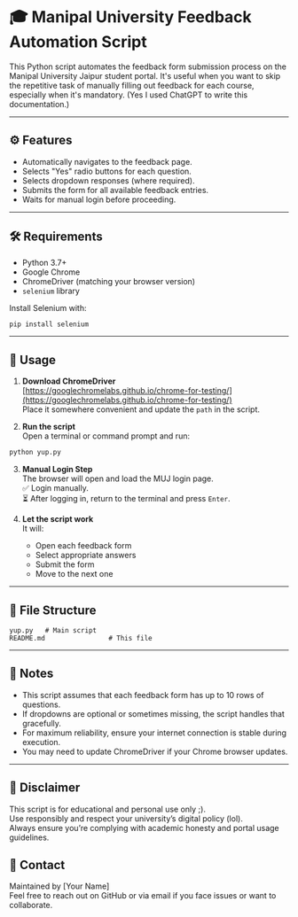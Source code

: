 # 🎓 Manipal University Feedback Automation Script

This Python script automates the feedback form submission process on the Manipal University Jaipur student portal. It's useful when you want to skip the repetitive task of manually filling out feedback for each course, especially when it's mandatory. (Yes I used ChatGPT to write this documentation.)

---

## ⚙️ Features

- Automatically navigates to the feedback page.
- Selects "Yes" radio buttons for each question.
- Selects dropdown responses (where required).
- Submits the form for all available feedback entries.
- Waits for manual login before proceeding.

---

## 🛠 Requirements

- Python 3.7+
- Google Chrome
- ChromeDriver (matching your browser version)
- `selenium` library

Install Selenium with:

```bash
pip install selenium
```

---

## 🧾 Usage

1. **Download ChromeDriver**  
   [https://googlechromelabs.github.io/chrome-for-testing/](https://googlechromelabs.github.io/chrome-for-testing/)  
   Place it somewhere convenient and update the `path` in the script.

2. **Run the script**  
   Open a terminal or command prompt and run:

```bash
python yup.py
```

3. **Manual Login Step**  
   The browser will open and load the MUJ login page.  
   ✅ Login manually.  
   ⏳ After logging in, return to the terminal and press `Enter`.

4. **Let the script work**  
   It will:
   - Open each feedback form
   - Select appropriate answers
   - Submit the form
   - Move to the next one

---

## 📂 File Structure

```
yup.py   # Main script
README.md                # This file
```

---

## 🧠 Notes

- This script assumes that each feedback form has up to 10 rows of questions.
- If dropdowns are optional or sometimes missing, the script handles that gracefully.
- For maximum reliability, ensure your internet connection is stable during execution.
- You may need to update ChromeDriver if your Chrome browser updates.

---

## 📌 Disclaimer

This script is for educational and personal use only ;).  
Use responsibly and respect your university’s digital policy (lol).  
Always ensure you’re complying with academic honesty and portal usage guidelines.

## 📧 Contact

Maintained by [Your Name]  
Feel free to reach out on GitHub or via email if you face issues or want to collaborate.
